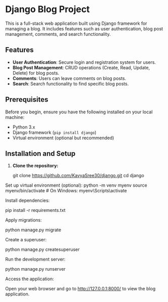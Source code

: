 # Django Blog Project

This is a full-stack web application built using Django framework for managing a blog. It includes features such as user authentication, blog post management, comments, and search functionality.

## Features

- **User Authentication**: Secure login and registration system for users.
- **Blog Post Management**: CRUD operations (Create, Read, Update, Delete) for blog posts.
- **Comments**: Users can leave comments on blog posts.
- **Search**: Search functionality to find specific blog posts.

## Prerequisites

Before you begin, ensure you have the following installed on your local machine:

- Python 3.x
- Django framework (`pip install django`)
- Virtual environment (optional but recommended)

## Installation and Setup

1. **Clone the repository:**

   
   git clone https://github.com/KavyaSree30/django.git
   cd django

Set up virtual environment (optional):
python -m venv myenv
source myenv/bin/activate  # On Windows: myenv\Scripts\activate

Install dependencies:


pip install -r requirements.txt

Apply migrations:


python manage.py migrate

Create a superuser:

python manage.py createsuperuser

Run the development server:


python manage.py runserver

Access the application:

Open your web browser and go to http://127.0.0.1:8000/ to view the blog application.
